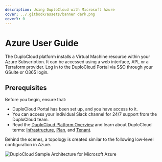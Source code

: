 ```yaml
---
description: Using DuploCloud with Microsoft Azure
cover: ../.gitbook/assets/banner dark.png
coverY: 0
---
```


# Azure User Guide

The DuploCloud platform installs a Virtual Machine resource within your Azure Subscription. It can be accessed using a web interface, API, or a Terraform provider. Log in to the DuploCloud Portal via SSO  through your GSuite or O365 login.&#x20;

## Prerequisites

Before you begin, ensure that:

* DuploCloud Portal has been set up, and you have access to it.
* You can access your individual Slack channel for 24/7 support from the DuploCloud team.
* Read the [DuploCloud Platform Overview](../) and learn about DuploCloud terms: [Infrastructure](../welcome-to-duplocloud/application-focused-interface-duplocloud-architecture/duplocloud-common-components/infrastructure.md), [Plan](../welcome-to-duplocloud/application-focused-interface-duplocloud-architecture/duplocloud-common-components/plan.md), and [Tenant](../welcome-to-duplocloud/application-focused-interface-duplocloud-architecture/duplocloud-common-components/tenant.md).

Behind the scenes, a topology is created similar to the following low-level configuration in Azure.

![DuploCloud Sample Architecture for Microsoft Azure](https://files.gitbook.com/v0/b/gitbook-x-prod.appspot.com/o/spaces%2F68cb0s9ce5UIUKWPuYs8%2Fuploads%2FENalQ7CcBZGkVhetVFi1%2Fimage.png?alt=media\&token=ff1c6622-f836-4938-ab0e-a0e36c95ce7e)
